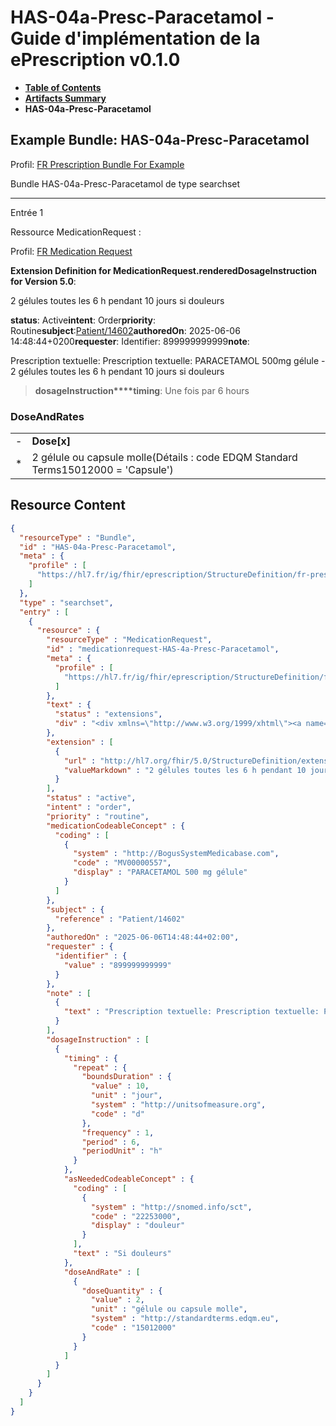 # HAS-04a-Presc-Paracetamol - Guide d'implémentation de la ePrescription v0.1.0

* [**Table of Contents**](toc.md)
* [**Artifacts Summary**](artifacts.md)
* **HAS-04a-Presc-Paracetamol**

## Example Bundle: HAS-04a-Presc-Paracetamol

Profil: [FR Prescription Bundle For Example](StructureDefinition-fr-prescription-bundle-for-example.md)

Bundle HAS-04a-Presc-Paracetamol de type searchset

-------

Entrée 1

Ressource MedicationRequest :

> 

Profil: [FR Medication Request](StructureDefinition-fr-medicationrequest.md)

**Extension Definition for MedicationRequest.renderedDosageInstruction for Version 5.0**:

2 gélules toutes les 6 h pendant 10 jours si douleurs

**status**: Active**intent**: Order**priority**: Routine**subject**:[Patient/14602](Patient/14602)**authoredOn**: 2025-06-06 14:48:44+0200**requester**: Identifier: 899999999999**note**:
> 

Prescription textuelle: Prescription textuelle: PARACETAMOL 500mg gélule - 2 gélules toutes les 6 h pendant 10 jours si douleurs


> **dosageInstruction****timing**: Une fois par 6 hours

### DoseAndRates

| | |
| :--- | :--- |
| - | **Dose[x]** |
| * | 2 gélule ou capsule molle(Détails : code EDQM Standard Terms15012000 = 'Capsule') |





## Resource Content

```json
{
  "resourceType" : "Bundle",
  "id" : "HAS-04a-Presc-Paracetamol",
  "meta" : {
    "profile" : [
      "https://hl7.fr/ig/fhir/eprescription/StructureDefinition/fr-prescription-bundle-for-example"
    ]
  },
  "type" : "searchset",
  "entry" : [
    {
      "resource" : {
        "resourceType" : "MedicationRequest",
        "id" : "medicationrequest-HAS-4a-Presc-Paracetamol",
        "meta" : {
          "profile" : [
            "https://hl7.fr/ig/fhir/eprescription/StructureDefinition/fr-medicationrequest"
          ]
        },
        "text" : {
          "status" : "extensions",
          "div" : "<div xmlns=\"http://www.w3.org/1999/xhtml\"><a name=\"MedicationRequest_medicationrequest-HAS-4a-Presc-Paracetamol\"> </a><p class=\"res-header-id\"><b>Narratif généré : PrescriptionMédicamenteuseTODO medicationrequest-HAS-4a-Presc-Paracetamol</b></p><a name=\"medicationrequest-HAS-4a-Presc-Paracetamol\"> </a><a name=\"hcmedicationrequest-HAS-4a-Presc-Paracetamol\"> </a><div style=\"display: inline-block; background-color: #d9e0e7; padding: 6px; margin: 4px; border: 1px solid #8da1b4; border-radius: 5px; line-height: 60%\"><p style=\"margin-bottom: 0px\"/><p style=\"margin-bottom: 0px\">Profil: <a href=\"StructureDefinition-fr-medicationrequest.html\">FR Medication Request</a></p></div><p><b>Extension Definition for MedicationRequest.renderedDosageInstruction for Version 5.0</b>: </p><div><p>2 gélules toutes les 6 h pendant 10 jours si douleurs</p>\n</div><p><b>status</b>: Active</p><p><b>intent</b>: Order</p><p><b>priority</b>: Routine</p><p><b>medication</b>: <span title=\"Codes :{http://BogusSystemMedicabase.com MV00000557}\">PARACETAMOL 500 mg gélule</span></p><p><b>subject</b>: <a href=\"Patient/14602\">Patient/14602</a></p><p><b>authoredOn</b>: 2025-06-06 14:48:44+0200</p><p><b>requester</b>: Identifier: 899999999999</p><p><b>note</b>: </p><blockquote><div><p>Prescription textuelle: Prescription textuelle: PARACETAMOL 500mg gélule - 2 gélules toutes les 6 h pendant 10 jours si douleurs</p>\n</div></blockquote><blockquote><p><b>dosageInstruction</b></p><p><b>timing</b>: Une fois par 6 hours</p><p><b>asNeeded</b>: <span title=\"Codes :{http://snomed.info/sct 22253000}\">Si douleurs</span></p><h3>DoseAndRates</h3><table class=\"grid\"><tr><td style=\"display: none\">-</td><td><b>Dose[x]</b></td></tr><tr><td style=\"display: none\">*</td><td>2 gélule ou capsule molle<span style=\"background: LightGoldenRodYellow\"> (Détails : code EDQM Standard Terms15012000 = 'Capsule')</span></td></tr></table></blockquote></div>"
        },
        "extension" : [
          {
            "url" : "http://hl7.org/fhir/5.0/StructureDefinition/extension-MedicationRequest.renderedDosageInstruction",
            "valueMarkdown" : "2 gélules toutes les 6 h pendant 10 jours si douleurs"
          }
        ],
        "status" : "active",
        "intent" : "order",
        "priority" : "routine",
        "medicationCodeableConcept" : {
          "coding" : [
            {
              "system" : "http://BogusSystemMedicabase.com",
              "code" : "MV00000557",
              "display" : "PARACETAMOL 500 mg gélule"
            }
          ]
        },
        "subject" : {
          "reference" : "Patient/14602"
        },
        "authoredOn" : "2025-06-06T14:48:44+02:00",
        "requester" : {
          "identifier" : {
            "value" : "899999999999"
          }
        },
        "note" : [
          {
            "text" : "Prescription textuelle: Prescription textuelle: PARACETAMOL 500mg gélule - 2 gélules toutes les 6 h pendant 10 jours si douleurs"
          }
        ],
        "dosageInstruction" : [
          {
            "timing" : {
              "repeat" : {
                "boundsDuration" : {
                  "value" : 10,
                  "unit" : "jour",
                  "system" : "http://unitsofmeasure.org",
                  "code" : "d"
                },
                "frequency" : 1,
                "period" : 6,
                "periodUnit" : "h"
              }
            },
            "asNeededCodeableConcept" : {
              "coding" : [
                {
                  "system" : "http://snomed.info/sct",
                  "code" : "22253000",
                  "display" : "douleur"
                }
              ],
              "text" : "Si douleurs"
            },
            "doseAndRate" : [
              {
                "doseQuantity" : {
                  "value" : 2,
                  "unit" : "gélule ou capsule molle",
                  "system" : "http://standardterms.edqm.eu",
                  "code" : "15012000"
                }
              }
            ]
          }
        ]
      }
    }
  ]
}

```

